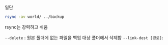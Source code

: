 일단 

```bash
rsync -av world/ ../backup
```

rsync는 강력하고 쉬움

`--delete` : 원본 폴더에 없는 파일을 백업 대상 폴더에서 삭제함
`--link-dest [경로]`: 